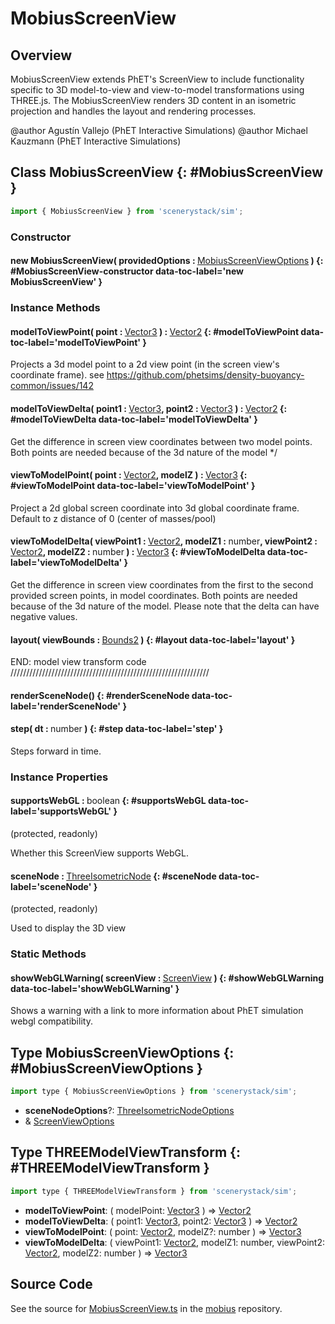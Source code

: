 # MobiusScreenView

## Overview

MobiusScreenView extends PhET's ScreenView to include functionality specific to 3D model-to-view and view-to-model
transformations using THREE.js. The MobiusScreenView renders 3D content in an isometric projection and handles the
layout and rendering processes.

@author Agustín Vallejo (PhET Interactive Simulations)
@author Michael Kauzmann (PhET Interactive Simulations)

## Class MobiusScreenView {: #MobiusScreenView }


```js
import { MobiusScreenView } from 'scenerystack/sim';
```
### Constructor

#### new MobiusScreenView( providedOptions : <span style="font-weight: 400;">[MobiusScreenViewOptions](../sim/MobiusScreenView.md#MobiusScreenViewOptions)</span> ) {: #MobiusScreenView-constructor data-toc-label='new MobiusScreenView' }

### Instance Methods

#### modelToViewPoint( point : <span style="font-weight: 400;">[Vector3](../dot/Vector3.md)</span> ) : <span style="font-weight: 400;">[Vector2](../dot/Vector2.md)</span> {: #modelToViewPoint data-toc-label='modelToViewPoint' }

Projects a 3d model point to a 2d view point (in the screen view's coordinate frame).
see https://github.com/phetsims/density-buoyancy-common/issues/142

#### modelToViewDelta( point1 : <span style="font-weight: 400;">[Vector3](../dot/Vector3.md)</span>, point2 : <span style="font-weight: 400;">[Vector3](../dot/Vector3.md)</span> ) : <span style="font-weight: 400;">[Vector2](../dot/Vector2.md)</span> {: #modelToViewDelta data-toc-label='modelToViewDelta' }

   Get the difference in screen view coordinates between two model points. Both points are needed because of the 3d nature of the model   */

#### viewToModelPoint( point : <span style="font-weight: 400;">[Vector2](../dot/Vector2.md)</span>, modelZ ) : <span style="font-weight: 400;">[Vector3](../dot/Vector3.md)</span> {: #viewToModelPoint data-toc-label='viewToModelPoint' }

Project a 2d global screen coordinate into 3d global coordinate frame. Default to z distance of 0 (center of masses/pool)

#### viewToModelDelta( viewPoint1 : <span style="font-weight: 400;">[Vector2](../dot/Vector2.md)</span>, modelZ1 : <span style="font-weight: 400;"><span style="color: hsla(calc(var(--md-hue) + 180deg),80%,40%,1);">number</span></span>, viewPoint2 : <span style="font-weight: 400;">[Vector2](../dot/Vector2.md)</span>, modelZ2 : <span style="font-weight: 400;"><span style="color: hsla(calc(var(--md-hue) + 180deg),80%,40%,1);">number</span></span> ) : <span style="font-weight: 400;">[Vector3](../dot/Vector3.md)</span> {: #viewToModelDelta data-toc-label='viewToModelDelta' }

Get the difference in screen view coordinates from the first to the second provided screen points, in model
coordinates. Both points are needed because of the 3d nature of the model. Please note that the delta can have
negative values.

#### layout( viewBounds : <span style="font-weight: 400;">[Bounds2](../dot/Bounds2.md)</span> ) {: #layout data-toc-label='layout' }

END: model view transform code
///////////////////////////////////////////////////////////////

#### renderSceneNode() {: #renderSceneNode data-toc-label='renderSceneNode' }

#### step( dt : <span style="font-weight: 400;"><span style="color: hsla(calc(var(--md-hue) + 180deg),80%,40%,1);">number</span></span> ) {: #step data-toc-label='step' }

Steps forward in time.

### Instance Properties

#### supportsWebGL : <span style="font-weight: 400;"><span style="color: hsla(calc(var(--md-hue) + 180deg),80%,40%,1);">boolean</span></span> {: #supportsWebGL data-toc-label='supportsWebGL' }

(protected, readonly)

Whether this ScreenView supports WebGL.

#### sceneNode : <span style="font-weight: 400;">[ThreeIsometricNode](../mobius/ThreeIsometricNode.md)</span> {: #sceneNode data-toc-label='sceneNode' }

(protected, readonly)

Used to display the 3D view

### Static Methods

#### showWebGLWarning( screenView : <span style="font-weight: 400;">[ScreenView](../sim/ScreenView.md)</span> ) {: #showWebGLWarning data-toc-label='showWebGLWarning' }

Shows a warning with a link to more information about PhET simulation webgl compatibility.



## Type MobiusScreenViewOptions {: #MobiusScreenViewOptions }


```js
import type { MobiusScreenViewOptions } from 'scenerystack/sim';
```


- **sceneNodeOptions**?: [ThreeIsometricNodeOptions](../mobius/ThreeIsometricNode.md#ThreeIsometricNodeOptions)
- &amp; [ScreenViewOptions](../sim/ScreenView.md#ScreenViewOptions)




## Type THREEModelViewTransform {: #THREEModelViewTransform }


```js
import type { THREEModelViewTransform } from 'scenerystack/sim';
```


- **modelToViewPoint**: ( modelPoint: [Vector3](../dot/Vector3.md) ) =&gt; [Vector2](../dot/Vector2.md)
- **modelToViewDelta**: ( point1: [Vector3](../dot/Vector3.md), point2: [Vector3](../dot/Vector3.md) ) =&gt; [Vector2](../dot/Vector2.md)
- **viewToModelPoint**: ( point: [Vector2](../dot/Vector2.md), modelZ?: <span style="color: hsla(calc(var(--md-hue) + 180deg),80%,40%,1);">number</span> ) =&gt; [Vector3](../dot/Vector3.md)
- **viewToModelDelta**: ( viewPoint1: [Vector2](../dot/Vector2.md), modelZ1: <span style="color: hsla(calc(var(--md-hue) + 180deg),80%,40%,1);">number</span>, viewPoint2: [Vector2](../dot/Vector2.md), modelZ2: <span style="color: hsla(calc(var(--md-hue) + 180deg),80%,40%,1);">number</span> ) =&gt; [Vector3](../dot/Vector3.md)




## Source Code

See the source for [MobiusScreenView.ts](https://github.com/phetsims/mobius/blob/main/js/MobiusScreenView.ts) in the [mobius](https://github.com/phetsims/mobius) repository.
